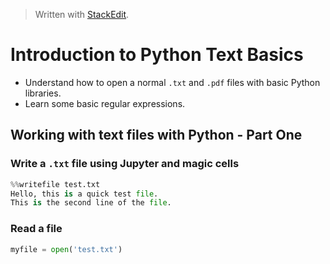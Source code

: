 > Written with [StackEdit](https://stackedit.io/).

# Introduction to Python Text Basics

- Understand how to open a normal `.txt` and `.pdf` files with basic Python libraries.
- Learn some basic regular expressions.

## Working with text files with Python - Part One

### Write a `.txt` file using Jupyter and magic cells

```python
%%writefile test.txt
Hello, this is a quick test file.
This is the second line of the file.
```

### Read a file

```python
myfile = open('test.txt')
```
<!--stackedit_data:
eyJoaXN0b3J5IjpbMTQxMDA3MTYxNSwtMjA0MTcxMzU2MF19
-->